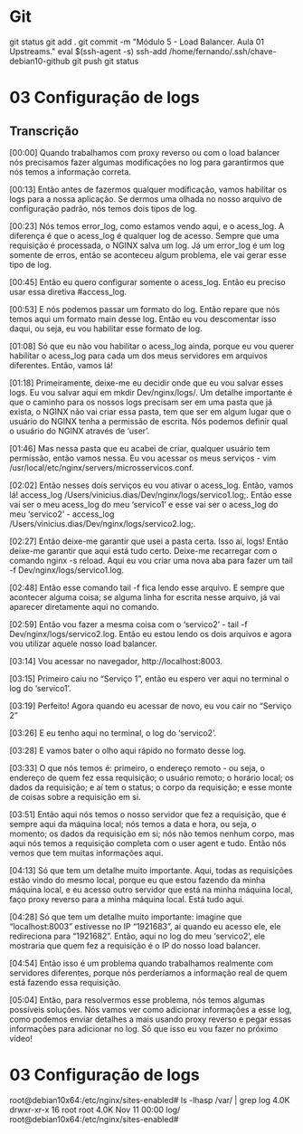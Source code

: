 
# #####################################################################################################################################################
# #####################################################################################################################################################
# #####################################################################################################################################################
# #####################################################################################################################################################
# Git

git status
git add .
git commit -m "Módulo 5 - Load Balancer. Aula 01 Upstreams."
eval $(ssh-agent -s)
ssh-add /home/fernando/.ssh/chave-debian10-github
git push
git status



# #####################################################################################################################################################
# #####################################################################################################################################################
# #####################################################################################################################################################
# #####################################################################################################################################################
# 03 Configuração de logs

## Transcrição
[00:00] Quando trabalhamos com proxy reverso ou com o load balancer nós precisamos fazer algumas modificações no log para garantirmos que nós temos a informação correta.

[00:13] Então antes de fazermos qualquer modificação, vamos habilitar os logs para a nossa aplicação. Se dermos uma olhada no nosso arquivo de configuração padrão, nós temos dois tipos de log.

[00:23] Nós temos error_log, como estamos vendo aqui, e o acess_log. A diferença é que o acess_log é qualquer log de acesso. Sempre que uma requisição é processada, o NGINX salva um log. Já um error_log é um log somente de erros, então se aconteceu algum problema, ele vai gerar esse tipo de log.

[00:45] Então eu quero configurar somente o acess_log. Então eu preciso usar essa diretiva #access_log.

[00:53] E nós podemos passar um formato do log. Então repare que nós temos aqui um formato main desse log. Então eu vou descomentar isso daqui, ou seja, eu vou habilitar esse formato de log.

[01:08] Só que eu não vou habilitar o acess_log ainda, porque eu vou querer habilitar o acess_log para cada um dos meus servidores em arquivos diferentes. Então, vamos lá!

[01:18] Primeiramente, deixe-me eu decidir onde que eu vou salvar esses logs. Eu vou salvar aqui em mkdir Dev/nginx/logs/. Um detalhe importante é que o caminho para os nossos logs precisam ser em uma pasta que já exista, o NGINX não vai criar essa pasta, tem que ser em algum lugar que o usuário do NGINX tenha a permissão de escrita. Nós podemos definir qual o usuário do NGINX através de ‘user’.

[01:46] Mas nessa pasta que eu acabei de criar, qualquer usuário tem permissão, então vamos nessa. Eu vou acessar os meus serviços - vim /usr/local/etc/nginx/servers/microsservicos.conf.

[02:02] Então nesses dois serviços eu vou ativar o acess_log. Então, vamos lá! access_log /Users/vinicius.dias/Dev/nginx/logs/servico1.log;. Então esse vai ser o meu acess_log do meu ‘servico1’ e esse vai ser o acess_log do meu ‘servico2’ - access_log /Users/vinicius.dias/Dev/nginx/logs/servico2.log;.

[02:27] Então deixe-me garantir que usei a pasta certa. Isso aí, logs! Então deixe-me garantir que aqui está tudo certo. Deixe-me recarregar com o comando nginx -s reload. Aqui eu vou criar uma nova aba para fazer um tail -f Dev/nginx/logs/servico1.log.

[02:48] Então esse comando tail -f fica lendo esse arquivo. E sempre que acontecer alguma coisa; se alguma linha for escrita nesse arquivo, já vai aparecer diretamente aqui no comando.

[02:59] Então vou fazer a mesma coisa com o ‘servico2’ - tail -f Dev/nginx/logs/servico2.log. Então eu estou lendo os dois arquivos e agora vou utilizar aquele nosso load balancer.

[03:14] Vou acessar no navegador, http://localhost:8003.

[03:15] Primeiro caiu no “Serviço 1”, então eu espero ver aqui no terminal o log do ‘servico1’.

[03:19] Perfeito! Agora quando eu acessar de novo, eu vou cair no “Serviço 2”

[03:26] E eu tenho aqui no terminal, o log do ‘servico2’.

[03:28] E vamos bater o olho aqui rápido no formato desse log.

[03:33] O que nós temos é: primeiro, o endereço remoto - ou seja, o endereço de quem fez essa requisição; o usuário remoto; o horário local; os dados da requisição; e aí tem o status; o corpo da requisição; e esse monte de coisas sobre a requisição em si.

[03:51] Então aqui nós temos o nosso servidor que fez a requisição, que é sempre aqui da máquina local; nós temos a data e hora, ou seja, o momento; os dados da requisição em si; nós não temos nenhum corpo, mas aqui nós temos a requisição completa com o user agent e tudo. Então nós vemos que tem muitas informações aqui.

[04:13] Só que tem um detalhe muito importante. Aqui, todas as requisições estão vindo do mesmo local, porque eu que estou fazendo da minha máquina local, e eu acesso outro servidor que está na minha máquina local, faço proxy reverso para a minha máquina local. Está tudo aqui.

[04:28] Só que tem um detalhe muito importante: imagine que “localhost:8003” estivesse no IP “1921683”, aí quando eu acesso ele, ele redireciona para “1921682”. Então, aqui no log do meu ‘servico2’, ele mostraria que quem fez a requisição é o IP do nosso load balancer.

[04:54] Então isso é um problema quando trabalhamos realmente com servidores diferentes, porque nós perderíamos a informação real de quem está fazendo essa requisição.

[05:04] Então, para resolvermos esse problema, nós temos algumas possíveis soluções. Nós vamos ver como adicionar informações a esse log, como podemos enviar detalhes a mais usando proxy reverso e pegar essas informações para adicionar no log. Só que isso eu vou fazer no próximo vídeo!



# #####################################################################################################################################################
# #####################################################################################################################################################
# #####################################################################################################################################################
# #####################################################################################################################################################
# 03 Configuração de logs




root@debian10x64:/etc/nginx/sites-enabled# ls -lhasp /var/ | grep log
4.0K drwxr-xr-x 16 root root  4.0K Nov 11 00:00 log/
root@debian10x64:/etc/nginx/sites-enabled#

